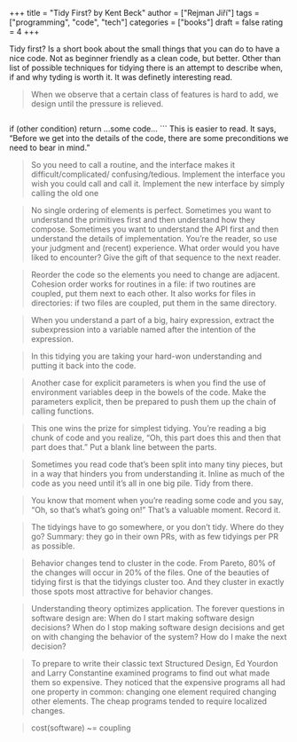 +++
title = "Tidy First? by Kent Beck"
author = ["Rejman Jiří"]
tags = ["programming", "code", "tech"]
categories = ["books"]
draft = false
rating = 4
+++

Tidy first? Is a short book about the small things that you can do to have a nice code. Not as beginner friendly as a clean code, but better. Other than list of possible techniques for tidying there is an attempt to describe when, if and why tyding is worth it. It was definetly interesting read.

<!--more-->


> When we observe that a certain class of features is hard to add, we design until the pressure is relieved.


> ```if (not condition) return
if (other condition) return
...some code... ```
This is easier to read. It says, “Before we get into the details of the code, there are some preconditions we need to bear in mind.”


> So you need to call a routine, and the interface makes it difficult/complicated/ confusing/tedious. Implement the interface you wish you could call and call it. Implement the new interface by simply calling the old one



> No single ordering of elements is perfect. Sometimes you want to understand the primitives first and then understand how they compose. Sometimes you want to understand the API first and then understand the details of implementation. You’re the reader, so use your judgment and (recent) experience. What order would you have liked to encounter? Give the gift of that sequence to the next reader.


> Reorder the code so the elements you need to change are adjacent. Cohesion order works for routines in a file: if two routines are coupled, put them next to each other. It also works for files in directories: if two files are coupled, put them in the same directory.


>When you understand a part of a big, hairy expression, extract the subexpression into a variable named after the intention of the expression.


> In this tidying you are taking your hard-won understanding and putting it back into the code.

> Another case for explicit parameters is when you find the use of environment variables deep in the bowels of the code. Make the parameters explicit, then be prepared to push them up the chain of calling functions.

> This one wins the prize for simplest tidying. You’re reading a big chunk of code and you realize, “Oh, this part does this and then that part does that.” Put a blank line between the parts.


> Sometimes you read code that’s been split into many tiny pieces, but in a way that hinders you from understanding it. Inline as much of the code as you need until it’s all in one big pile. Tidy from there.


> You know that moment when you’re reading some code and you say, “Oh, so that’s what’s going on!” That’s a valuable moment. Record it.


> The tidyings have to go somewhere, or you don’t tidy. Where do they go? Summary: they go in their own PRs, with as few tidyings per PR as possible.



> Behavior changes tend to cluster in the code. From Pareto, 80% of the changes will occur in 20% of the files. One of the beauties of tidying first is that the tidyings cluster too. And they cluster in exactly those spots most attractive for behavior changes.


> Understanding theory optimizes application. The forever questions in software design are:   When do I start making software design decisions?
   When do I stop making software design decisions and get on with changing the behavior of the system?
   How do I make the next decision?


> To prepare to write their classic text Structured Design, Ed Yourdon and Larry Constantine examined programs to find out what made them so expensive. They noticed that the expensive programs all had one property in common: changing one element required changing other elements. The cheap programs tended to require localized changes.


> cost(software) ~= coupling
